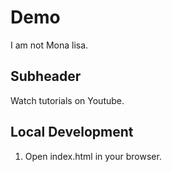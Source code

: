 # Demo

I am not Mona lisa.

## Subheader

Watch tutorials on Youtube.

## Local Development

1. Open index.html in your browser.
